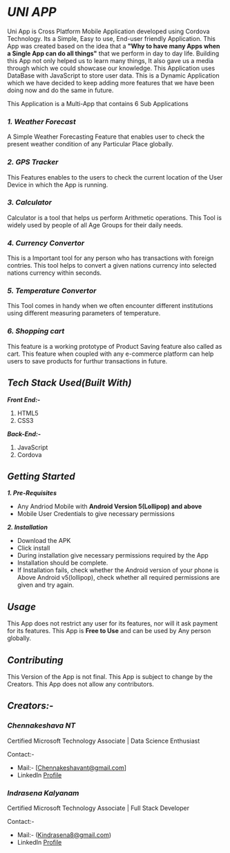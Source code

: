 # *UNI APP*
Uni App is Cross Platform Mobile Application developed using Cordova Technology. Its a Simple, Easy to use, End-user friendly Application. This App was created based on the idea that a **"Why to have many Apps when a Single App can do all things"** that we perform in day to day life. Building this App not only helped us to learn many things, It also gave us a media through which we could showcase our knowledge.
This Application uses DataBase with JavaScript to store user data. This is a Dynamic Application which we have decided to keep adding more features that we have been doing now and do the same in future.

This Application is a Multi-App that contains 6 Sub Applications 
### *1. Weather Forecast*
A Simple Weather Forecasting Feature that enables user to check the present weather condition of any Particular Place globally.

### *2. GPS Tracker*
This Features enables to the users to check the current location of the User Device in which the App is running.

### *3. Calculator*
Calculator is a tool that helps us perform Arithmetic operations. This Tool is widely used by people of all Age Groups for their daily needs.

### *4. Currency Convertor*
This is a Important tool for any person who has transactions with foreign contries. This tool helps to convert a given nations currency into selected nations currency within seconds. 

### *5. Temperature Convertor*
This Tool comes in handy when we often encounter different institutions using different measuring parameters of temperature.

### *6. Shopping cart*
This feature is a working prototype of Product Saving feature also called as cart. This feature when coupled with any e-commerce platform can help users to save products for furthur transactions in future.

## *Tech Stack Used(Built With)*
***Front End:-***
1. HTML5
2. CSS3

***Back-End:-***
1. JavaScript
2. Cordova 

## *Getting Started*
***1. Pre-Requisites***
- Any Andriod Mobile with **Android Version 5(Lollipop) and above**
- Mobile User Credentials to give necessary permissions

***2. Installation***
- Download the APK 
- Click install 
- During installation give necessary permissions required by the App
- Installation should be complete.
- If Installation fails, check whether the Android version of your phone is Above Android v5(lollipop), check whether all required permissions are given and try again.

## *Usage*
This App does not restrict any user for its features, nor will it ask payment for its features.
This App is **Free to Use** and can be used by Any person globally.

## *Contributing*

This Version of the App is not final. This App is subject to change by the Creators.
This App does not allow any contributors.

## *Creators:-*
### *Chennakeshava NT*

Certified Microsoft Technology Associate | Data Science Enthusiast

Contact:- 
- Mail:- [Chennakeshavant@gmail.com]
- LinkedIn [Profile](https://www.linkedin.com/in/chennakeshavant/)

### *Indrasena Kalyanam*

Certified Microsoft Technology Associate | Full Stack Developer

Contact:- 
- Mail:- (Kindrasena8@gmail.com)
- LinkedIn [Profile](https://www.linkedin.com/in/indrasena-kalyanam/)


